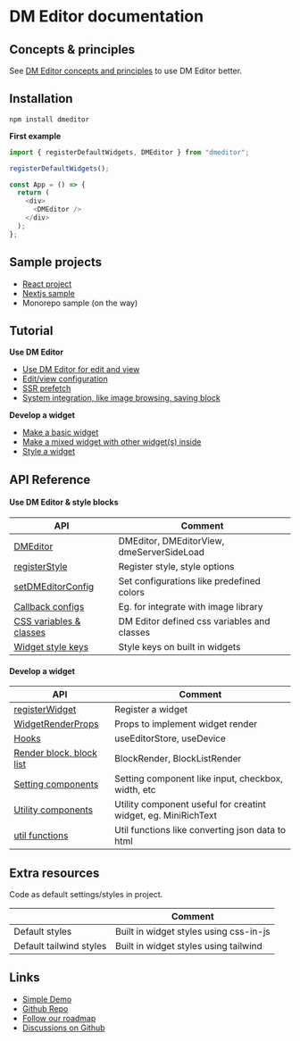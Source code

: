 # DM Editor documentation

## Concepts & principles

See [DM Editor concepts and principles](./tutorial/concepts.md) to use DM Editor better.

## Installation

```shell
npm install dmeditor
```

**First example**

```typescript
import { registerDefaultWidgets, DMEditor } from "dmeditor";

registerDefaultWidgets();

const App = () => {
  return (
    <div>
      <DMEditor />
    </div>
  );
};
```

## Sample projects

- [React project](https://github.com/dmeditor/dmeditor-sample/)
- [Nextjs sample](https://github.com/dmeditor/dmeditor-server/)
- Monorepo sample (on the way)

## Tutorial

**Use DM Editor**

- [Use DM Editor for edit and view](./tutorial/use-dmeditor.md)
- [Edit/view configuration](./tutorial/dmeditor-configuration.md)
- [SSR prefetch](./tutorial/ssr.md)
- [System integration, like image browsing, saving block](./tutorial/integration.md)

**Develop a widget**

- [Make a basic widget](./tutorial/how-to-make-widget.md)
- [Make a mixed widget with other widget(s) inside](./tutorial/how-to-make-mixed-widget.md)
- [Style a widget](./tutorial/How-to-make-a-widget-style.md)

## API Reference

#### Use DM Editor & style blocks

| API                                                     | Comment                                     |
| ------------------------------------------------------- | ------------------------------------------- |
| [DMEditor](./reference/dmeditor.md)                     | DMEditor, DMEditorView, dmeServerSideLoad   |
| [registerStyle](./reference/styles.md)                  | Register style, style options               |
| [setDMEditorConfig](./reference/configuration.md)       | Set configurations like predefined colors   |
| [Callback configs](./reference/callbacks.md)            | Eg. for integrate with image library        |
| [CSS variables & classes](./reference/css-variables.md) | DM Editor defined css variables and classes |
| [Widget style keys](./reference/widget-style-keys.md)   | Style keys on built in widgets              |

#### Develop a widget

| API                                                     | Comment                                                        |
| ------------------------------------------------------- | -------------------------------------------------------------- |
| [registerWidget](./reference/widget.md)                 | Register a widget                                              |
| [WidgetRenderProps](./reference/widget-render-props.md) | Props to implement widget render                               |
| [Hooks](./reference/hooks.md)                           | useEditorStore, useDevice                                      |
| [Render block, block list](./reference/block-render.md) | BlockRender, BlockListRender                                   |
| [Setting components](./reference/setting-components.md) | Setting component like input, checkbox, width, etc             |
| [Utility components](./reference/utility.md)            | Utility component useful for creatint widget, eg. MiniRichText |
| [util functions](./reference/utils.md)                  | Util functions like converting json data to html               |

## Extra resources

Code as default settings/styles in project.

|                         | Comment                                |
| ----------------------- | -------------------------------------- |
| Default styles          | Built in widget styles using css-in-js |
| Default tailwind styles | Built in widget styles using tailwind  |

## Links

- [Simple Demo](https://demo.dmeditor.io)
- [Github Repo](https://github.com/dmeditor/dmeditor)
- [Follow our roadmap](https://github.com/orgs/dmeditor/projects/1)
- [Discussions on Github](https://github.com/dmeditor/dmeditor/discussions)
